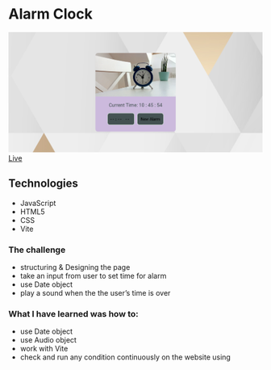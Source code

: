 # Alarm Clock

![alarm-clock screenshot](./alarm-clock.png)
[Live](https://resplendent-kitsune-ed844d.netlify.app)

## Technologies

- JavaScript
- HTML5
- CSS
- Vite

### The challenge

- structuring & Designing the page
- take an input from user to set time for alarm
- use Date object
- play a sound when the the user’s time is over

### What I have learned was how to:

- use Date object
- use Audio object
- work with Vite
- check and run any condition continuously on the website using
